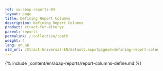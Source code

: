 ```yaml
---
ref: xu-abap-reports-04
layout: page
title: Defining Report Columns
description: Defining Report Columns
product: xtract-for-alteryx
parent: reports
permalink: /:collection/:path
weight: 4
lang: en_GB
old_url: /Xtract-Universal-EN/default.aspx?pageid=defining-report-columns
---
```

{% include _content/en/abap-reports/report-columns-define.md %}